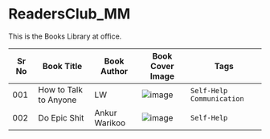 # ReadersClub_MM
This is the Books Library at office.


Sr No | Book Title | Book Author | Book Cover Image | Tags 
--- | --- | --- | --- | --- 
001 | How to Talk to Anyone | LW | ![image](https://github.com/magnusminds/ReadersClub_MM/assets/106085523/dfeafc77-da1b-45c2-a7f5-e7fe82adac91) | `Self-Help` `Communication`
002 | Do Epic Shit | Ankur Warikoo | ![image](https://github.com/magnusminds/ReadersClub_MM/assets/106085523/047ed31a-f7ca-4bdd-93f6-84ac823a56de) | `Self-Help` 
